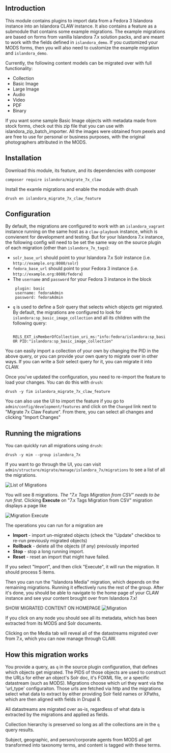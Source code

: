 ## Introduction
This module contains plugins to import data from a Fedora 3 Islandora instance
into an Islandora CLAW instance. It also contains a feature as a submodule
that contains some example migrations.  The example migrations are based on forms from vanilla Islandora 7.x solution
packs, and are meant to work with the fields defined in `islandora_demo`.  If you customized your MODS forms, then you
will also need to customize the example migration and `islandora_demo`.

Currently, the following content models can be migrated over with full functionality:

- Collection
- Basic Image
- Large Image
- Audio
- Video
- PDF
- Binary

If you want some sample Basic Image objects with metadata made from stock forms, check out this zip file that you can
use with islandora_zip_batch_importer. All the images were obtained from pexels and are free to use for personal or
business purposes, with the original photographers attributed in the MODS. 

## Installation

Download this module, its feature, and its dependencies with composer

```
composer require islandora/migrate_7x_claw
```

Install the examle migrations and enable the module with drush

```
drush en islandora_migrate_7x_claw_feature
```
 
## Configuration

By default, the migrations are configured to work with an `islandora_vagrant` instance running on the same host as a
`claw-playbook` instance, which is convienent for development and testing. But for your Islandora 7.x instance, the
following config will need to be set the same way on the source plugin of each migration (other than `islandora_7x_tags`):  

- `solr_base_url` should point to your Islandora 7.x Solr instance (i.e. `http://example.org:8080/solr`)
- `fedora_base_url` should point to your Fedora 3 instance (i.e. `http://example.org:8080/fedora`)
- The `username` and `password` for your Fedora 3 instance in the block 
   ```
    plugin: basic
    username: fedoraAdmin
    password: fedoraAdmin
   ```
- `q` is used to define a Solr query that selects which objects get migrated.  By default, the 
migrations are configured to look for `islandora:sp_basic_image_collection` and all its children with the following query:
  ```
    RELS_EXT_isMemberOfCollection_uri_ms:"info:fedora/islandora:sp_basic_image_collection" OR PID:"islandora:sp_basic_image_collection" 
  ```
You can easily import a collection of your own by changing the PID in the above query, or you can provide your own query to migrate
over in other ways.  If you can write a Solr select query for it, you can migrate it into CLAW.

Once you've updated the configuration, you need to re-import the feature to load your changes.  You can do this with `drush`:
```
drush -y fim islandora_migrate_7x_claw_feature
```

You can also use the UI to import the feature if you go to `admin/config/development/features` and click on the `Changed` link next to "Migrate 7x Claw Feature".
From there, you can select all changes and clicking "Import Changes"

## Running the migrations

You can quickly run all migrations using `drush`:
```
drush -y mim --group islandora_7x
```

If you want to go through the UI, you can visit `admin/structure/migrate/manage/islandora_7x/migrations` to see a list of all the migrations.

![List of Migrations](docs/images/migrations.jpg)

You will see 8 migrations. _The "7.x Tags Migration from CSV" needs to be run first_. Clicking **Execute** on
"7.x Tags Migration from CSV" migration displays a page like

![Migration Execute](docs/images/migrate2.jpg)

The operations you can run for a migration are 
* **Import** - import un-migrated objects (check the "Update" checkbox to re-run previously migrated objects)
* **Rollback** - delete all the objects (if any) previously imported
* **Stop** - stop a long running import.
* **Reset** - reset an import that might have failed.

If you select "Import", and then click "Execute", it will run the migration. It should process 5 items.
  
Then you can run the "Islandora Media" migration, which
depends on the remaining migrations.  Running it effectively runs the rest of the group.  After it's done,
you should be able to navigate to the home page of your CLAW instance and see your content brought over from
Islandora 7.x!

SHOW MIGRATED CONTENT ON HOMEPAGE
![Migration](docs/images/migrate1.jpg)

If you click on any node you should see all its metadata, which has been extracted from its MODS and Solr documents.

Clicking on the Media tab will reveal all of the datastreams migrated over from 7.x, which you can now manage through CLAW.

## How this migration works
You provide a query, as `q` in the source plugin configuration, that defines which objects get migrated.  The PIDS of those
objects are used to construct the URLs for either an object's Solr doc, it's FOXML file, or a specific datastream (such as
MODS).  Migrations choose which url they want via the 'url_type' configuraiton.  Those urls are fetched via http and the
migrations select what data to extract by either providing Solr field names or XPaths, which are then aligned with fields
in Drupal 8.

All datastreams are migrated over as-is, regardless of what data is extracted by the migrations and applied as fields.

Collection hierarchy is preserved so long as all the collections are in the `q` query results.

Subject, geographic, and person/corporate agents from MODS all get transformed into taxonomy terms, and content
is tagged with these terms.
